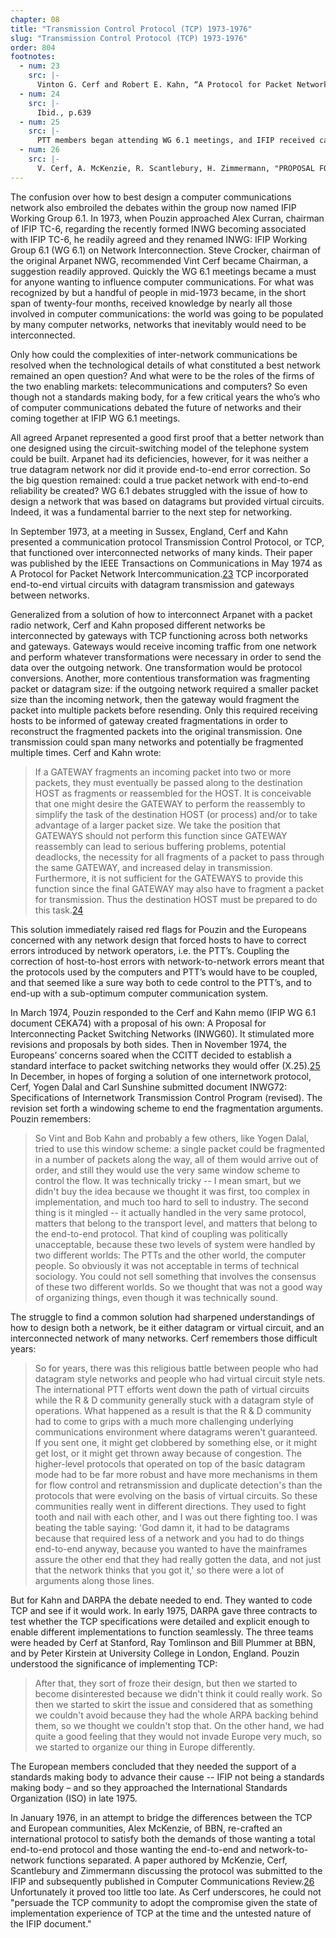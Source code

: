 ```yaml
---
chapter: 08
title: "Transmission Control Protocol (TCP) 1973-1976"
slug: "Transmission Control Protocol (TCP) 1973-1976"
order: 804
footnotes:
  - num: 23
    src: |-
      Vinton G. Cerf and Robert E. Kahn, “A Protocol for Packet Network Intercommunication,” *IEEE Transactions on Communications*, Vol. com-22, No. 5, May 1974, pp. 637-648 
  - num: 24
    src: |-
      Ibid., p.639
  - num: 25
    src: |- 
      PTT members began attending WG 6.1 meetings, and IFIP received category d membership in CCITT that permitted IFIP members to attend CCITT Rapporteur’s meetings; both developments adding voices to those advocating virtual circuits.
  - num: 26
    src: |- 
      V. Cerf, A. McKenzie, R. Scantlebury, H. Zimmermann, "PROPOSAL FOR AN INTERNATIONAL END TO END PROTOCOL," *ACM SIGCOMM Computer Communication Review*, January 1976.
---
```


The confusion over how to best design a computer communications network also embroiled the debates within the group now named IFIP Working Group 6.1. In 1973, when Pouzin approached Alex Curran, chairman of IFIP TC-6, regarding the recently formed INWG becoming associated with IFIP TC-6, he readily agreed and they renamed INWG: IFIP Working Group 6.1 (WG 6.1) on Network Interconnection. Steve Crocker, chairman of the original Arpanet NWG, recommended Vint Cerf became Chairman, a suggestion readily approved. Quickly the WG 6.1 meetings became a must for anyone wanting to influence computer communications. For what was recognized by but a handful of people in mid-1973 became, in the short span of twenty-four months, received knowledge by nearly all those involved in computer communications: the world was going to be populated by many computer networks, networks that inevitably would need to be interconnected.

Only how could the complexities of inter-network communications be resolved when the technological details of what constituted a best network remained an open question? And what were to be the roles of the firms of the two enabling markets: telecommunications and computers? So even though not a standards making body, for a few critical years the who’s who of computer communications debated the future of networks and their coming together at IFIP WG 6.1 meetings.

All agreed Arpanet represented a good first proof that a better network than one designed using the circuit-switching model of the telephone system could be built. Arpanet had its deficiencies, however, for it was neither a true datagram network nor did it provide end-to-end error correction. So the big question remained: could a true packet network with end-to-end reliability be created? WG 6.1 debates struggled with the issue of how to design a network that was based on datagrams but provided virtual circuits. Indeed, it was a fundamental barrier to the next step for networking.

In September 1973, at a meeting in Sussex, England, Cerf and Kahn presented a communication protocol Transmission Control Protocol, or TCP, that functioned over interconnected networks of many kinds. Their paper was published by the IEEE Transactions on Communications in May 1974 as A Protocol for Packet Network Intercommunication.<a name="fnloc23" href="#fn23">23</a> TCP incorporated end-to-end virtual circuits with datagram transmission and gateways between networks.

Generalized from a solution of how to interconnect Arpanet with a packet radio network, Cerf and Kahn proposed different networks be interconnected by gateways with TCP functioning across both networks and gateways. Gateways would receive incoming traffic from one network and perform whatever transformations were necessary in order to send the data over the outgoing network. One transformation would be protocol conversions. Another, more contentious transformation was fragmenting packet or datagram size: if the outgoing network required a smaller packet size than the incoming network, then the gateway would fragment the packet into multiple packets before resending. Only this required receiving hosts to be informed of gateway created fragmentations in order to reconstruct the fragmented packets into the original transmission. One transmission could span many networks and potentially be fragmented multiple times. Cerf and Kahn wrote:

>If a GATEWAY fragments an incoming packet into two or more packets, they must eventually be passed along to the destination HOST as fragments or reassembled for the HOST. It is conceivable that one might desire the GATEWAY to perform the reassembly to simplify the task of the destination HOST (or process) and/or to take advantage of a larger packet size. We take the position that GATEWAYS should not perform this function since GATEWAY reassembly can lead to serious buffering problems, potential deadlocks, the necessity for all fragments of a packet to pass through the same GATEWAY, and increased delay in transmission. Furthermore, it is not sufficient for the GATEWAYS to provide this function since the final GATEWAY may also have to fragment a packet for transmission. Thus the destination HOST must be prepared to do this task.<a name="fnloc24" href="#fn24">24</a>

This solution immediately raised red flags for Pouzin and the Europeans concerned with any network design that forced hosts to have to correct errors introduced by network operators, i.e. the PTT’s. Coupling the correction of host-to-host errors with network-to-network errors meant that the protocols used by the computers and PTT’s would have to be coupled, and that seemed like a sure way both to cede control to the PTT’s, and to end-up with a sub-optimum computer communication system.

In March 1974, Pouzin responded to the Cerf and Kahn memo (IFIP WG 6.1 document CEKA74) with a proposal of his own: A Proposal for Interconnecting Packet Switching Networks (INWG60). It stimulated more revisions and proposals by both sides. Then in November 1974, the Europeans’ concerns soared when the CCITT decided to establish a standard interface to packet switching networks they would offer (X.25).<a name="fnloc25" href="#fn25">25</a> In December, in hopes of forging a solution of one internetwork protocol, Cerf, Yogen Dalal and Carl Sunshine submitted document INWG72: Specifications of Internetwork  Transmission Control Program (revised). The revision set forth a windowing scheme to end the fragmentation arguments. Pouzin remembers:

>So Vint and Bob Kahn and probably a few others, like Yogen Dalal, tried to use this window scheme: a single packet could be fragmented in a number of packets along the way, all of them would arrive out of order, and still they would use the very same window scheme to control the flow. It was technically tricky -- I mean smart, but we didn't buy the idea because we thought it was first, too complex in implementation, and much too hard to sell to industry.  The second thing is it mingled -- it actually handled in the very same protocol, matters that belong to the transport level, and matters that belong to the end-to-end protocol.  That kind of coupling was politically unacceptable, because these two levels of system were handled by two different worlds: The PTTs and the other world, the computer people. So obviously it was not acceptable in terms of technical sociology. You could not sell something that involves the consensus of these two different worlds. So we thought that was not a good way of organizing things, even though it was technically sound.

The struggle to find a common solution had sharpened understandings of how to design both a network, be it either datagram or virtual circuit, and an interconnected network of many networks. Cerf remembers those difficult years:

>So for years, there was this religious battle between people who had datagram style networks and people who had virtual circuit style nets. The international PTT efforts went down the path of virtual circuits while the R & D community generally stuck with a datagram style of operations. What happened as a result is that the R & D community had to come to grips with a much more challenging underlying communications environment where datagrams weren't guaranteed. If you sent one, it might get clobbered by something else, or it might get lost, or it might get thrown away because of congestion. The higher-level protocols that operated on top of the basic datagram mode had to be far more robust and have more mechanisms in them for flow control and retransmission and duplicate detection's than the protocols that were evolving on the basis of virtual circuits. So these communities really went in different directions. They used to fight tooth and nail with each other, and I was out there fighting too. I was beating the table saying: 'God damn it, it had to be datagrams because that required less of a network and you had to do things end-to-end anyway, because you wanted to have the mainframes assure the other end that they had really gotten the data, and not just that the network thinks that you got it,' so there were a lot of arguments along those lines.

But for Kahn and DARPA the debate needed to end. They wanted to code TCP and see if it would work. In early 1975, DARPA gave three contracts to test whether the TCP specifications were detailed and explicit enough to enable different implementations to function seamlessly. The three teams were headed by Cerf at Stanford, Ray Tomlinson and Bill Plummer at BBN, and by Peter Kirstein at University College in London, England. Pouzin understood the significance of implementing TCP:

>After that, they sort of froze their design, but then we started to become disinterested because we didn't think it could really work.  So then we started to skirt the issue and considered that as something we couldn't avoid because they had the whole ARPA backing behind them, so we thought we couldn't stop that.  On the other hand, we had quite a good feeling that they would not invade Europe very much, so we started to organize our thing in Europe differently.

The European members concluded that they needed the support of a standards making body to advance their cause -- IFIP not being a standards making body – and so they approached the International Standards Organization (ISO) in late 1975.

In January 1976, in an attempt to bridge the differences between the TCP and European communities, Alex McKenzie, of BBN, re-crafted an international protocol to satisfy both the demands of those wanting a total end-to-end protocol and those wanting the end-to-end and network-to-network functions separated. A paper authored by McKenzie, Cerf, Scantlebury and Zimmermann discussing the protocol was submitted to the IFIP and subsequently published in Computer Communications Review.<a name="fnloc26" href="#fn26">26</a> Unfortunately it proved too little too late. As Cerf underscores, he could not "persuade the TCP community to adopt the compromise given the state of implementation experience of TCP at the time and the untested nature of the IFIP document."
